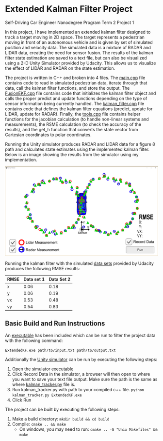 # Extended Kalman Filter Project
Self-Driving Car Engineer Nanodegree Program Term 2 Project 1

In this project, I have implemented an extended kalman filter designed to track a target moving in 2D space. The target represents a pedestrian moving in front of an autonomous vehicle and is given by set of simulated position and velocity data. The simulated data is a mixture of RADAR and LIDAR data, creating the need for sensor fusion. The results of the kalman filter state estimation are saved to a text file, but can also be visualized using a 2-D Unity Simulator provided by Udacity. This allows us to visualize the effect of LIDAR and RADAR on the state estimation.

The project is written in C++ and broken into 4 files. The [main.cpp](src/main.cpp) file contains code to read in simulated pedestrian data, iterate through that data, call the kalman filter functions, and store the output. The [FusionEKF.cpp](src/FusionEKF.cpp) file contains code that initializes the kalman filter object and calls the proper predict and update functions depending on the type of sensor information being currently handled. The [kalman_filter.cpp](src/kalman_filter.cpp) file contains code that defines the kalman filter equations (predict, update for LIDAR, update for RADAR). Finally, the [tools.cpp](src/tools.cpp) file contains helper functions for the jacobian calculation (to handle non-linear systems and measurements), the RSME calculation (to check the accuracy of the results), and the get_h function that converts the state vector from Cartesian coordinates to polar coordinates.

Running the Unity simulator produces RADAR and LIDAR data for a figure 8 path and calculates state estimates using the implemented kalman filter. Below is an image showing the results from the simulator using my implementation.

![Simulator Output](simulator_output.PNG)

Running the kalman filter with the simulated [data sets](data) provided by Udacity produces the following RMSE results:

RMSE|Data set 1|Data Set 2
--- | -------- | --------
x   | 0.06     | 0.18
y   | 0.06     | 0.19
vx  | 0.53     | 0.48
vy  | 0.54     | 0.83

## Basic Build and Run Instructions

An [executable](ExtendedKF.exe) has been included which can be run to filter the project data with the following command:

`ExtendedKF.exe path/to/input.txt path/to/output.txt`

Additionally the [Unity simulator](kalman_tracker.exe) can be run by executing the following steps:

1. Open the simulator executable
2. Click Record Data in the simulator, a browser will then open to where you want to save your text file output. Make sure the path is the same as where [kalman_tracker.py](kalman_tracker.py) file is.
3. Run kalman_tracker.py with path to your compiled c++ file. `python kalman_tracker.py ExtendedKF.exe`
4. Click Run

The project can be built by executing the following steps:

1. Make a build directory: `mkdir build && cd build`
2. Compile: `cmake .. && make`
   * On windows, you may need to run: `cmake .. -G "Unix Makefiles" && make`
